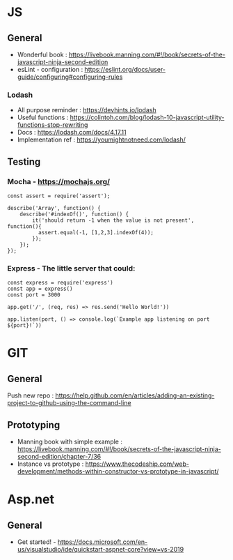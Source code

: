 # JS

## General
- Wonderful book : https://livebook.manning.com/#!/book/secrets-of-the-javascript-ninja-second-edition
- esLint - configuration : https://eslint.org/docs/user-guide/configuring#configuring-rules

### Lodash 
- All purpose reminder : https://devhints.io/lodash 
- Useful functions : https://colintoh.com/blog/lodash-10-javascript-utility-functions-stop-rewriting 
- Docs : https://lodash.com/docs/4.17.11 
- Implementation ref : https://youmightnotneed.com/lodash/ 

## Testing

### Mocha - https://mochajs.org/
```
const assert = require('assert');

describe('Array', function() {
	describe('#indexOf()', function() {
		it('should return -1 when the value is not present', function(){
		  assert.equal(-1, [1,2,3].indexOf(4));
		});
	});
});
```

### Express - The little server that could:

```
const express = require('express')
const app = express()
const port = 3000

app.get('/', (req, res) => res.send('Hello World!'))

app.listen(port, () => console.log(`Example app listening on port ${port}!`))
```


# GIT

## General
Push new repo : https://help.github.com/en/articles/adding-an-existing-project-to-github-using-the-command-line 

## Prototyping
- Manning book with simple example : https://livebook.manning.com/#!/book/secrets-of-the-javascript-ninja-second-edition/chapter-7/36
- Instance vs prototype : https://www.thecodeship.com/web-development/methods-within-constructor-vs-prototype-in-javascript/


# Asp.net
## General
- Get started! - https://docs.microsoft.com/en-us/visualstudio/ide/quickstart-aspnet-core?view=vs-2019

